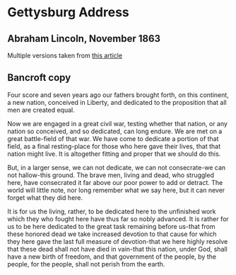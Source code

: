 # Gettysburg Address
## Abraham Lincoln, November 1863

Multiple versions taken from [this article](http://blog.constitutioncenter.org/2012/11/read-six-different-versions-of-the-gettysburg-address/)

## Bancroft copy

Four score and seven years ago our fathers brought forth, on this continent, a new nation, conceived in Liberty, and dedicated to the proposition that all men are created equal.

Now we are engaged in a great civil war, testing whether that nation, or any nation so conceived, and so dedicated, can long endure. We are met on a great battle-field of that war. We have come to dedicate a portion of that field, as a final resting-place for those who here gave their lives, that that nation might live. It is altogether fitting and proper that we should do this.

But, in a larger sense, we can not dedicate, we can not consecrate-we can not hallow-this ground. The brave men, living and dead, who struggled here, have consecrated it far above our poor power to add or detract. The world will little note, nor long remember what we say here, but it can never forget what they did here.

It is for us the living, rather, to be dedicated here to the unfinished work which they who fought here have thus far so nobly advanced. It is rather for us to be here dedicated to the great task remaining before us-that from these honored dead we take increased devotion to that cause for which they here gave the last full measure of devotion-that we here highly resolve that these dead shall not have died in vain-that this nation, under God, shall have a new birth of freedom, and that government of the people, by the people, for the people, shall not perish from the earth.

